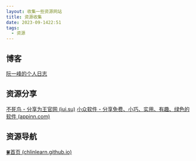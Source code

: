 ```yaml
---
layout: 收集一些资源网站
title: 资源收集
date: 2023-09-1422:51
tags:
  - 资源
---
```

## 博客
[阮一峰的个人日志]()

## 资源分享
[不死鸟 - 分享为王官网 (iui.su)](https://iui.su/)
[小众软件 - 分享免费、小巧、实用、有趣、绿色的软件 (appinn.com)](https://www.appinn.com/)
## 资源导航
[🍀首页 (chlinlearn.github.io)](https://chlinlearn.github.io/nav/#/)
